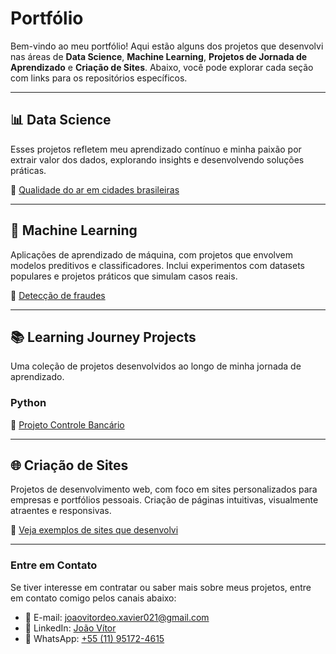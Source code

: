# Portfólio

Bem-vindo ao meu portfólio! Aqui estão alguns dos projetos que desenvolvi nas áreas de **Data Science**, **Machine Learning**, **Projetos de Jornada de Aprendizado** e **Criação de Sites**. Abaixo, você pode explorar cada seção com links para os repositórios específicos.

---

## 📊 Data Science
Esses projetos refletem meu aprendizado contínuo e minha paixão por extrair valor dos dados, explorando insights e desenvolvendo soluções práticas.

🔗 [Qualidade do ar em cidades brasileiras]()

---

## 🧠 Machine Learning
Aplicações de aprendizado de máquina, com projetos que envolvem modelos preditivos e classificadores. Inclui experimentos com datasets populares e projetos práticos que simulam casos reais.

🔗 [Detecção de fraudes]()

---

## 📚 Learning Journey Projects
Uma coleção de projetos desenvolvidos ao longo de minha jornada de aprendizado.

### Python
🔗 [Projeto Controle Bancário](https://github.com/XavierJoao/controle_bancario)

---

## 🌐 Criação de Sites
Projetos de desenvolvimento web, com foco em sites personalizados para empresas e portfólios pessoais. Criação de páginas intuitivas, visualmente atraentes e responsivas.

🔗 [Veja exemplos de sites que desenvolvi](https://github.com/XavierJoao/Sites?tab=readme-ov-file)

---

### Entre em Contato
Se tiver interesse em contratar ou saber mais sobre meus projetos, entre em contato comigo pelos canais abaixo:

- 📧 E-mail: [joaovitordeo.xavier021@gmail.com](joaovitordeo.xavier021@gmail.com)
- 💼 LinkedIn: [João Vítor](linkedin.com/in/joão-vítor-4479141a0)
- 📱 WhatsApp: [+55 (11) 95172-4615](https://wa.me/+5511951724615)

